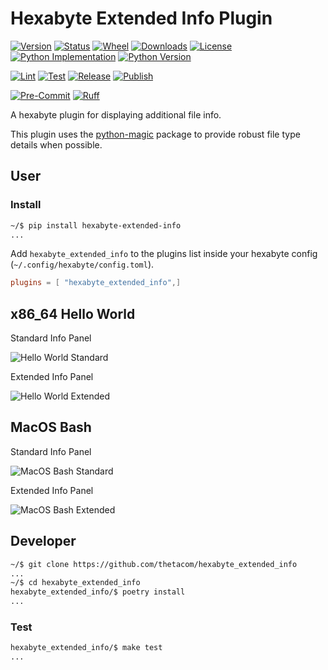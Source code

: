 # Hexabyte Extended Info Plugin

[![Version](https://img.shields.io/pypi/v/hexabyte_extended_info.svg)](https://pypi.python.org/pypi/hexabyte_extended_info)
[![Status](https://img.shields.io/pypi/status/hexabyte_extended_info)](https://pypi.python.org/pypi/hexabyte_extended_info)
[![Wheel](https://img.shields.io/pypi/wheel/hexabyte_extended_info)](https://pypi.org/project/hexabyte_extended_info/)
[![Downloads](https://img.shields.io/pypi/dm/hexabyte_extended_info)](https://pypi.python.org/pypi/hexabyte_extended_info)
[![License](https://img.shields.io/pypi/l/hexabyte_extended_info.svg)](https://pypi.python.org/pypi/hexabyte_extended_info)
[![Python Implementation](https://img.shields.io/pypi/implementation/hexabyte_extended_info)](https://pypi.org/project/hexabyte_extended_info/)
[![Python Version](https://img.shields.io/pypi/pyversions/hexabyte_extended_info)](https://pypi.org/project/hexabyte_extended_info/)

[![Lint](https://github.com/thetacom/hexabyte_extended_info/actions/workflows/lint.yml/badge.svg)](https://github.com/thetacom/hexabyte_extended_info/actions/)
[![Test](https://github.com/thetacom/hexabyte_extended_info/actions/workflows/test.yml/badge.svg)](https://github.com/thetacom/hexabyte_extended_info/actions/)
[![Release](https://github.com/thetacom/hexabyte_extended_info/actions/workflows/release.yml/badge.svg)](https://github.com/thetacom/hexabyte_extended_info/actions/)
[![Publish](https://github.com/thetacom/hexabyte_extended_info/actions/workflows/publish.yml/badge.svg)](https://github.com/thetacom/hexabyte_extended_info/actions/)

[![Pre-Commit](https://img.shields.io/badge/pre--commit-enabled-brightgreen?logo=pre-commit)](https://github.com/pre-commit/pre-commit)
[![Ruff](https://img.shields.io/endpoint?url=https://raw.githubusercontent.com/charliermarsh/ruff/main/assets/badge/v1.json)](https://github.com/charliermarsh/ruff)

A hexabyte plugin for displaying additional file info.

This plugin uses the [python-magic](https://github.com/ahupp/python-magic) package to provide robust file type details when possible.

## User

### Install

```bash
~/$ pip install hexabyte-extended-info
...
```

Add `hexabyte_extended_info` to the plugins list inside your hexabyte config (`~/.config/hexabyte/config.toml`).

```toml
plugins = [ "hexabyte_extended_info",]
```

## x86_64 Hello World

Standard Info Panel

![Hello World Standard](imgs/hello_world_standard.png)

Extended Info Panel

![Hello World Extended](imgs/hello_world_extended.png)

## MacOS Bash

Standard Info Panel

![MacOS Bash Standard](imgs/bash_standard.png)

Extended Info Panel

![MacOS Bash Extended](imgs/bash_extended.png)

## Developer

```bash
~/$ git clone https://github.com/thetacom/hexabyte_extended_info
...
~/$ cd hexabyte_extended_info
hexabyte_extended_info/$ poetry install
...
```

### Test

```bash
hexabyte_extended_info/$ make test
...
```
